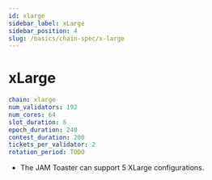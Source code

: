 ```yaml
---
id: xlarge
sidebar_label: xLarge
sidebar_position: 4
slug: /basics/chain-spec/x-large
---
```


# xLarge

```yaml
chain: xlarge
num_validators: 192
num_cores: 64
slot_duration: 6
epoch_duration: 240
contest_duration: 200
tickets_per_validator: 2
rotation_period: TODO
```

* The JAM Toaster can support 5 XLarge configurations.
